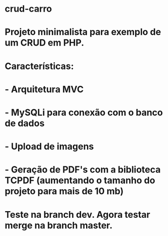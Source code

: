 # crud-carro

# Projeto minimalista para exemplo de um CRUD em PHP.

# Características:

# - Arquitetura MVC
# - MySQLi para conexão com o banco de dados
# - Upload de imagens
# - Geração de PDF's com a biblioteca TCPDF (aumentando o tamanho do projeto para mais de 10 mb)

# Teste na branch dev. Agora testar merge na branch master.
